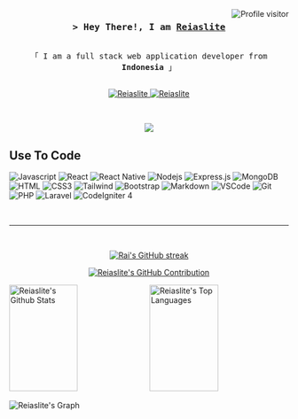 <!--
<h2 align="center">
  Welcome to Reiaslite World!
  <img src="https://media.giphy.com/media/hvRJCLFzcasrR4ia7z/giphy.gif" width="28">
</h2>
-->

<!--
<p align="center">
  <a href="https://github.com/Reiaslite"><img src="https://readme-typing-svg.herokuapp.com/?lines=Self%20Taught%20Programmer;Front%20End%20Developer;1.5%2B%20years%20of%20coding%20experience;Always%20learning%20new%20things&center=true&width=380&height=45"></a>
</p>

 -->

<a href="https://komarev.com/ghpvc/?username=Reiaslite">
  <img align="right" src="https://komarev.com/ghpvc/?username=Reiaslite&label=Visitors&color=0e75b6&style=flat" alt="Profile visitor" />
</a>

<!-- [![wakatime](https://wakatime.com/badge/user/eebb3dd8-d9b2-40de-9b88-6fd6cac99dbc.svg)](https://wakatime.com/@eebb3dd8-d9b2-40de-9b88-6fd6cac99dbc) -->

<!-- Intro  -->
<h3 align="center">
        <samp>&gt; Hey There!, I am
                <b><a target="_blank" href="https://github.com/Reiaslite">Reiaslite</a></b>
        </samp>
</h3>

<p align="center"> 
  <samp>
    <br>
    「 I am a full stack web application developer from <b>Indonesia</b> 」
    <br>
    <br>
  </samp>
</p>

<p align="center">
 <a href="https://instagram.com/_Reiaslite" target="_blank">
  <img src="https://img.shields.io/badge/Instagram-fe4164?style=for-the-badge&logo=instagram&logoColor=white" alt="Reiaslite" />
 </a> 
 <a href="https://facebook.com/Reiaslite.dev" target="_blank">
  <img src="https://img.shields.io/badge/Facebook-20BEFF?&style=for-the-badge&logo=facebook&logoColor=white" alt="Reiaslite"  />
  </a> 
</p>
<br />

<p align="center">
    <img src = "https://discord.c99.nl/widget/theme-1/362778559644696586.png">
</p>

<!-- About Section -->

<!-- # About me

<p>
 <img align="right" width="350" src="/assets/programmer.gif" alt="Coding gif" />

 ✌️ &emsp; Enjoy to do programming and sharing knowledge <br/><br/>
 ❤️ &emsp; Love to writing code and learning new features<br/><br/>
 📧 &emsp; Reach me anytime: Reiaslite.dev@gmail.com<br/><br/>
 💬 &emsp; Ask me about anything [here](https://github.com/Reiaslite/Reiaslite/issues)

</p> -->

## Use To Code

![Javascript](https://img.shields.io/badge/Javascript-F0DB4F?style=for-the-badge&labelColor=black&logo=javascript&logoColor=F0DB4F)
![React](https://img.shields.io/badge/-React-61DBFB?style=for-the-badge&labelColor=black&logo=react&logoColor=61DBFB)
![React Native](https://img.shields.io/badge/React_Native-20232A?style=for-the-badge&logo=react&logoColor=61DAFB)
![Nodejs](https://img.shields.io/badge/Nodejs-3C873A?style=for-the-badge&labelColor=black&logo=node.js&logoColor=3C873A)
![Express.js](https://img.shields.io/badge/Express.js-000000?style=for-the-badge&logo=express&logoColor=white)
![MongoDB](https://img.shields.io/badge/MongoDB-4EA94B?style=for-the-badge&logo=mongodb&logoColor=white)
![HTML](https://img.shields.io/badge/HTML5-E34F26?style=for-the-badge&logo=html5&logoColor=white)
![CSS3](https://img.shields.io/badge/CSS3-1572B6?style=for-the-badge&logo=css3&logoColor=white)
![Tailwind](https://img.shields.io/badge/Tailwind_CSS-092749?style=for-the-badge&logo=tailwindcss&logoColor=06B6D4&labelColor=000000)
![Bootstrap](https://img.shields.io/badge/Bootstrap-563D7C?style=for-the-badge&logo=bootstrap&logoColor=white)
![Markdown](https://img.shields.io/badge/Markdown-000000?style=for-the-badge&logo=markdown&logoColor=white)
![VSCode](https://img.shields.io/badge/Visual_Studio-0078d7?style=for-the-badge&logo=visual%20studio&logoColor=white)
![Git](https://img.shields.io/badge/Git-F05032?style=for-the-badge&logo=git&logoColor=white)
![PHP](https://img.shields.io/badge/Php-8a93be?style=for-the-badge&logo=php&logoColor=232531)
![Laravel](https://img.shields.io/badge/laravel-fb5542?style=for-the-badge&logo=laravel&logoColor=white)
![CodeIgniter 4](https://img.shields.io/badge/CodeIgniter4-e04d08?style=for-the-badge&logo=codeigniter&logoColor=white)

<!-- ## Top Open Source -

[![iTasks](https://github-readme-stats.vercel.app/api/pin/?username=Reiaslite&repo=itasks&border_color=7F3FBF&bg_color=0D1117&title_color=C9D1D9&text_color=8B949E&icon_color=7F3FBF)](https://github.com/Reiaslite/itasks)
[![urFolio](https://github-readme-stats.vercel.app/api/pin/?username=Reiaslite&repo=urfolio&border_color=7F3FBF&bg_color=0D1117&title_color=C9D1D9&text_color=8B949E&icon_color=7F3FBF)](https://github.com/Reiaslite/urfolio)
[![Web Projects](https://github-readme-stats.vercel.app/api/pin/?username=Reiaslite&repo=web-projects&border_color=7F3FBF&bg_color=0D1117&title_color=C9D1D9&text_color=8B949E&icon_color=7F3FBF)](https://github.com/Reiaslite/web-projects)
[![Reiaslite Readme](https://github-readme-stats.vercel.app/api/pin/?username=Reiaslite&repo=Reiaslite&border_color=7F3FBF&bg_color=0D1117&title_color=C9D1D9&text_color=8B949E&icon_color=7F3FBF)](https://github.com/Reiaslite/Reiaslite) -->

<!-- <p align="left">
  <a href="https://github.com/Reiaslite?tab=repositories" target="_blank"><img alt="All Repositories" title="All Repositories" src="https://img.shields.io/badge/-All%20Repos-2962FF?style=for-the-badge&logo=koding&logoColor=white"/></a>
</p> -->
<br/>
<hr/>
<br/>

<p align="center">
  <a href="https://github.com/Reiaslite">
    <img src="https://github-readme-streak-stats.herokuapp.com/?user=Reiaslite&theme=radical&border=7F3FBF&background=0D1117" alt="Rai's GitHub streak"/>
  </a>
</p>

<p align="center">
  <a href="https://github.com/Reiaslite">
    <img src="https://github-profile-summary-cards.vercel.app/api/cards/profile-details?username=Reiaslite&theme=radical" alt="Reiaslite's GitHub Contribution"/>
  </a>
</p>

<a> 
    <a href="https://github.com/Reiaslite"><img alt="Reiaslite's Github Stats" src="https://denvercoder1-github-readme-stats.vercel.app/api?username=Reiaslite&show_icons=true&count_private=true&theme=react&border_color=7F3FBF&bg_color=0D1117&title_color=F85D7F&icon_color=F8D866" height="192px" width="49.5%"/></a>
  <a href="https://github.com/Reiaslite"><img alt="Reiaslite's Top Languages" src="https://denvercoder1-github-readme-stats.vercel.app/api/top-langs/?username=Reiaslite&langs_count=8&layout=compact&theme=react&border_color=7F3FBF&bg_color=0D1117&title_color=F85D7F&icon_color=F8D866" height="192px" width="49.5%"/></a>
  <br/>
</a>

![Reiaslite's Graph](https://github-readme-activity-graph.vercel.app/graph?username=Reiaslite&custom_title=Reiaslite%27s%20GitHub%20Activity%20Graph&bg_color=0D1117&color=7F3FBF&line=7F3FBF&point=7F3FBF&area_color=FFFFFF&title_color=FFFFFF&area=true)
